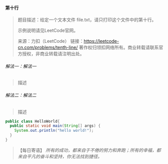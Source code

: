 #### 第十行

> 题目描述：给定一个文本文件 file.txt，请只打印这个文件中的第十行。
>
> 示例说明请见LeetCode官网。
>
> 来源：力扣（LeetCode）
>链接：https://leetcode-cn.com/problems/tenth-line/
> 著作权归领扣网络所有。商业转载请联系官方授权，非商业转载请注明出处。

###### 解法一：解法一

> 描述

###### 解法二：解法二

> 描述

```java
public class HelloWorld{
  public static void main(String[] args) {
    System.out.println("hello world!");
  }
}
```

> 【每日寄语】 *所有的成功，都来自于不倦的努力和奔跑；所有的幸福，都来自平凡的奋斗和坚持，你无法找到捷径。* 

